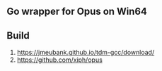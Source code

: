 ## Go wrapper for Opus on Win64

## Build

1. https://jmeubank.github.io/tdm-gcc/download/
2. https://github.com/xiph/opus